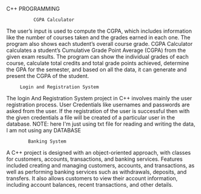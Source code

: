 C++ PROGRAMMING

              CGPA Calculator
The user’s input is used to compute the CGPA, which
includes information like the number of courses taken and
the grades earned in each one. The program also shows each
student’s overall course grade. CGPA Calculator calculates a
student’s Cumulative Grade Point Average (CGPA) from the
given exam results. The program can show the individual
grades of each course, calculate total credits and total grade
points achieved, determine the GPA for the semester, and
based on all the data, it can generate and present the CGPA
of the student.

         Login and Registration System
The login And Registration System project in
C++ involves mainly the user registration
process. User Credentials like usernames and
passwords are asked from the user. If the
registration of the user is successful then with
the given credentials a file will be created of a
particular user in the database.
NOTE: here I'm just using txt file for reading and writing the data, I am not using any DATABASE

            Banking System
A C++ project is designed with an object-oriented
approach, with classes for customers, accounts,
transactions, and banking services. Features included
creating and managing customers, accounts, and
transactions, as well as performing banking services
such as withdrawals, deposits, and transfers. It also
allows customers to view their account information,
including account balances, recent transactions, and
other details.
            
